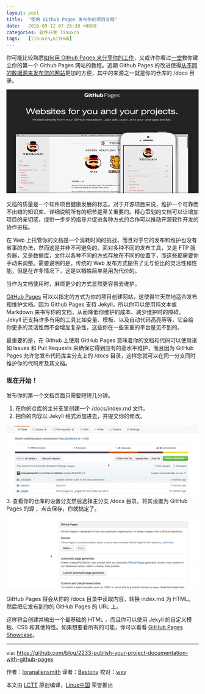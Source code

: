 ```yaml
---
layout: post
title:	"使用 Github Pages 发布你的项目文档"
date:	2016-09-12 07:26:38 +0800 
categories:	软件开发 linuxcn 
tags:	[linuxcn,GitHub]
---
```



你可能比较熟悉[如何用 Github Pages 来分享你的工作](https://www.youtube.com/watch?v=2MsN8gpT6jY)，又或许你看过[一堂](https://www.youtube.com/watch?v=RaKX4A5EiQo)教你建立你的第一个 Github Pages 网站的教程。近期 Github Pages 的改进使得[从不同的数据源来发布您的网站](https://help.github.com/articles/configuring-a-publishing-source-for-github-pages/)更加的方便，其中的来源之一就是你的仓库的 /docs 目录。


![](/Asserts/Images/album/201609/12/072628yni9gnqi3fize9fg.jpg)


文档的质量是一个软件项目健康发展的标志。对于开源项目来说，维护一个可靠而不出错的知识库、详细说明所有的细节是至关重要的。精心策划的文档可以让增加项目的亲切感，提供一步步的指导并促进各种方式的合作可以推动开源软件开发的协作进程。


在 Web 上托管你的文档是一个消耗时间的挑战，而且对于它的发布和维护也没有省事的办法，然而这是并非不可避免的。面对多种不同的发布工具，又是 FTP 服务器，又是数据库，文件以各种不同的方式存放在不同的位置下，而这些都需要你手动来调整。需要说明的是，传统的 Web 发布方式提供了无与伦比的灵活性和性能，但是在许多情况下，这是以牺牲简单易用为代价的。


当作为文档使用时，麻烦更少的方式显然更容易去维护。


[GitHub Pages](https://pages.github.com/) 可以以指定的方式为你的项目创建网站，这使得它天然地适合发布和维护文档。因为 Github Pages 支持 Jekyll，所以你可以使用纯文本或 Markdown 来书写你的文档，从而降低你维护的成本、减少维护时的障碍。Jekyll 还支持许多有用的工具比如变量、模板、以及自动代码高亮等等，它会给你更多的灵活性而不会增加复杂性，这些你在一些笨重的平台是见不到的。


最重要的是，在 Github 上使用 GitHub Pages 意味着你的文档和代码可以使用诸如 Issues 和 Pull Requests 来确保它得到应有的高水平维护，而且因为 GitHub Pages 允许您发布代码库主分支上的 /docs 目录，这样您就可以在同一分支同时维护你的代码库及其文档。


### 现在开始！


发布你的第一个文档页面只需要短短几分钟。


1. 在你的仓库的主分支里创建一个 /docs/index.md 文件。
2. 把你的内容以 Jekyll 格式添加进去，并提交你的修改。


![](/Asserts/Images/album/201609/12/072641iezmfeihmgo8fbwe.gif)
3. 查看你的仓库的设置分支然后选择主分支 /docs 目录，将其设置为 GitHub Pages 的源 ，点击保存，你就搞定了。


![](/Asserts/Images/album/201609/12/072641wy3ayoh4khioy2ko.gif)


GitHub Pages 将会从你的 /docs 目录中读取内容，转换 index.md 为 HTML。然后把它发布到你的 GitHub Pages 的 URL 上。


这样将会创建并输出一个最基础的 HTML ，而且你可以使用 Jekyll 的自定义模板、CSS 和其他特性。如果想要看所有的可能，你可以看看 [GitHub Pages Showcase](https://github.com/showcases/github-pages-examples)。




---


via: <https://github.com/blog/2233-publish-your-project-documentation-with-github-pages>


作者：[loranallensmith](https://github.com/loranallensmith)  译者：[Bestony](https://github.com/bestony) 校对：[wxy](https://github.com/wxy)


本文由 [LCTT](https://github.com/LCTT/TranslateProject) 原创编译，[Linux中国](https://linux.cn/) 荣誉推出
